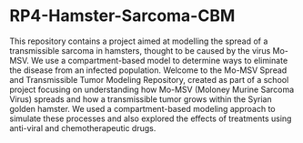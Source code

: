 # RP4-Hamster-Sarcoma-CBM
This repository contains a project aimed at modelling the spread of a transmissible sarcoma in hamsters, thought to be caused by the virus Mo-MSV. We use a compartment-based model to determine ways to eliminate the disease from an infected population. 
Welcome to the Mo-MSV Spread and Transmissible Tumor Modeling Repository, created as part of a school project focusing on understanding how Mo-MSV (Moloney Murine Sarcoma Virus) spreads and how a transmissible tumor grows within the Syrian golden hamster. We used a compartment-based modeling approach to simulate these processes and also explored the effects of treatments using anti-viral and chemotherapeutic drugs.
